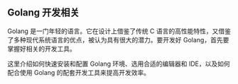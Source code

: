 ## Golang 开发相关

Golang 是一门年轻的语言。它在设计上借鉴了传统 C 语言的高性能特性，又借鉴了多种现代系统语言的优点，被认为具有很大的潜力。要开发好 Golang，首先要掌握好相关的开发工具。

这里介绍如何快速安装和配置 Golang 环境、选用合适的编辑器和 IDE，以及如何配合使用 Golang 的配套开发工具来提高开发效率。